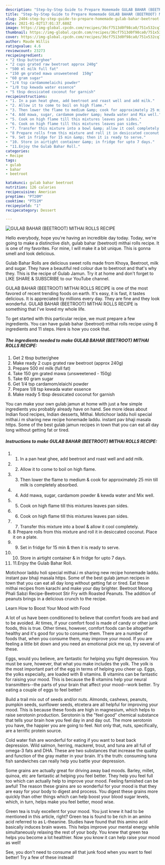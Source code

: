 ```yaml
---
description: "Step-by-Step Guide to Prepare Homemade GULAB BAHAR (BEETROOT) MITHAI ROLLS RECIPE"
title: "Step-by-Step Guide to Prepare Homemade GULAB BAHAR (BEETROOT) MITHAI ROLLS RECIPE"
slug: 2404-step-by-step-guide-to-prepare-homemade-gulab-bahar-beetroot-mithai-rolls-recipe
date: 2021-01-02T17:01:37.688Z
image: https://img-global.cpcdn.com/recipes/36cf7513d0f98ca0/751x532cq70/gulab-bahar-beetroot-mithai-rolls-recipe-recipe-main-photo.jpg
thumbnail: https://img-global.cpcdn.com/recipes/36cf7513d0f98ca0/751x532cq70/gulab-bahar-beetroot-mithai-rolls-recipe-recipe-main-photo.jpg
cover: https://img-global.cpcdn.com/recipes/36cf7513d0f98ca0/751x532cq70/gulab-bahar-beetroot-mithai-rolls-recipe-recipe-main-photo.jpg
author: Maude Willis
ratingvalue: 4.6
reviewcount: 23273
recipeingredient:
- "2 tbsp butterghee"
- "2 cups grated raw beetroot approx 240g"
- "500 ml milk full fat"
- "150 gm grated mawa unsweetened  150g"
- "60 gram sugar"
- "1/4 tsp cardamomelaichi powder"
- "1/8 tsp kewada water essence"
- "5 tbsp dessicated coconut for garnish"
recipeinstructions:
- "1. In a pan heat ghee, add beetroot and roast well and add milk."
- "2. Allow it to come to boil on high flame."
- "3. Then lower the flame to medium &amp; cook for approximately 25 min till milk is completely absorbed."
- "4. Add mawa, sugar, cardamom powder &amp; kewda water and Mix well."
- "5. Cook on high flame till this mixtures leaves pan sides."
- "6. Cook on high flame till this mixtures leaves pan sides."
- "7. Transfer this mixture into a bowl &amp; allow it cool completely."
- "8 Prepare rolls from this mixture and roll it in desiccated coconut. Place it on a plate."
- "9. Set in fridge for 15 min &amp; then it is ready to serve."
- "10. Store in airtight container &amp; in fridge for upto 7 days."
- "11.Enjoy the Gulab Bahar Roll."
categories:
- Recipe
tags:
- gulab
- bahar
- beetroot

katakunci: gulab bahar beetroot 
nutrition: 126 calories
recipecuisine: American
preptime: "PT20M"
cooktime: "PT51M"
recipeyield: "1"
recipecategory: Dessert

---
```



![GULAB BAHAR (BEETROOT) MITHAI ROLLS RECIPE](https://img-global.cpcdn.com/recipes/36cf7513d0f98ca0/751x532cq70/gulab-bahar-beetroot-mithai-rolls-recipe-recipe-main-photo.jpg)

Hello everybody, hope you're having an incredible day today. Today, we're going to make a distinctive dish, gulab bahar (beetroot) mithai rolls recipe. It is one of my favorites. For mine, I will make it a bit unique. This is gonna smell and look delicious.

Gulab Bahar Rolls are delicious sweet rolls made from Khoya, Beetroot, milk and sugar. They have a beautiful red colour due to beetroot and that&#39;s why they. This is the recipe of Gulab Jamun. Try it at home and don&#39;t forget to LIKE SHARE &amp; SUBSCRIBE to our YouTube channel.

GULAB BAHAR (BEETROOT) MITHAI ROLLS RECIPE is one of the most favored of recent trending foods on earth. It's easy, it is fast, it tastes delicious. It is appreciated by millions every day. They are fine and they look wonderful. GULAB BAHAR (BEETROOT) MITHAI ROLLS RECIPE is something that I've loved my whole life.


To get started with this particular recipe, we must prepare a few ingredients. You can have gulab bahar (beetroot) mithai rolls recipe using 8 ingredients and 11 steps. Here is how you cook that.

<!--inarticleads1-->

##### The ingredients needed to make GULAB BAHAR (BEETROOT) MITHAI ROLLS RECIPE:

1. Get 2 tbsp butter/ghee
1. Make ready 2 cups grated raw beetroot (approx 240g)
1. Prepare 500 ml milk (full fat)
1. Take 150 gm grated mawa (unsweetened - 150g)
1. Take 60 gram sugar
1. Get 1/4 tsp cardamom/elaichi powder
1. Prepare 1/8 tsp kewada water essence
1. Make ready 5 tbsp dessicated coconut for garnish


You can make your own gulab jamun at home with just a few simple ingredients you probably already have on hand. See more ideas about Indian food recipes, Indian desserts, Mithai. Motichoor laddu holi special mithai.i m sharing new recipe honemade laddu. instant pav bhaji masala https. Some of the best gulab jamun recipes in town that you can eat all day long without getting fat or tired. 

<!--inarticleads2-->

##### Instructions to make GULAB BAHAR (BEETROOT) MITHAI ROLLS RECIPE:

1. 1. In a pan heat ghee, add beetroot and roast well and add milk.
1. 2. Allow it to come to boil on high flame.
1. 3. Then lower the flame to medium &amp; cook for approximately 25 min till milk is completely absorbed.
1. 4. Add mawa, sugar, cardamom powder &amp; kewda water and Mix well.
1. 5. Cook on high flame till this mixtures leaves pan sides.
1. 6. Cook on high flame till this mixtures leaves pan sides.
1. 7. Transfer this mixture into a bowl &amp; allow it cool completely.
1. 8 Prepare rolls from this mixture and roll it in desiccated coconut. Place it on a plate.
1. 9. Set in fridge for 15 min &amp; then it is ready to serve.
1. 10. Store in airtight container &amp; in fridge for upto 7 days.
1. 11.Enjoy the Gulab Bahar Roll.


Motichoor laddu holi special mithai.i m sharing new recipe honemade laddu. instant pav bhaji masala https. Some of the best gulab jamun recipes in town that you can eat all day long without getting fat or tired. Eat these mithai recipes from karachi and make your day brighter. Beetroot Moong Phali Sabzi Recipe-Beetroot Stir Fry with Roasted Peanuts. The addition of peanuts brings in a delicious crunch to the recipe. 

Learn How to Boost Your Mood with Food


A lot of us have been conditioned to believe that comfort foods are bad and to be avoided. At times, if your comfort food is made of candy or other junk foods, this is true. Other times, however, comfort foods can be altogether healthy and it's good for you to consume them. There are a number of foods that, when you consume them, may improve your mood. If you are feeling a little bit down and you need an emotional pick me up, try several of these.

Eggs, would you believe, are fantastic for helping you fight depression. You must be sure, however, that what you make includes the yolk. The yolk is the most important part of the egg in terms of helping you cheer up. Eggs, the yolks especially, are loaded with B vitamins. B vitamins can be fantastic for raising your mood. This is because the B vitamins help your neural transmitters--the parts of your brain that affect your mood--work better. Try eating a couple of eggs to feel better!

Build a trail mix out of seeds and/or nuts. Almonds, cashews, peanuts, pumpkin seeds, sunflower seeds, etcetera are all helpful for improving your mood. This is because these foods are high in magnesium, which helps to raise serotonin production. Serotonin is the "feel good" chemical substance that tells your brain how you feel day in and day out. The more serotonin you have, the happier you are going to feel. Not only that, nuts, specifically, are a terrific protein source.

Cold water fish are wonderful for eating if you want to beat back depression. Wild salmon, herring, mackerel, trout, and tuna are all full of omega-3 fats and DHA. These are two substances that increase the quality and function of the gray matter in your brain. It's the truth: consuming tuna fish sandwiches can really help you battle your depression. 

Some grains are actually great for driving away bad moods. Barley, millet, quinoa, etc are fantastic at helping you feel better. They help you feel full too which can actually help to improve your mood. Feeling famished can be awful! The reason these grains are so wonderful for your mood is that they are easy for your body to digest and process. You digest these grains more quickly than other things which can help boost your blood sugar levels, which, in turn, helps make you feel better, mood wise.

Green tea is truly excellent for your mood. You just knew it had to be mentioned in this article, right? Green tea is found to be rich in an amino acid referred to as L-theanine. Studies have found that this amino acid basically induces brain waves. This helps improve your mental energy while simultaneously relaxing the rest of your body. You knew that green tea helps you become a lot healthier. Now you know it can help raise your mood as well!

See, you don't need to consume all that junk food when you want to feel better! Try a few of these instead!


